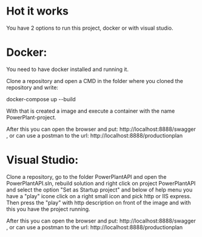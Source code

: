 # Hot it works

You have 2 options to run this project, docker or with visual studio.

# Docker:

You need to have docker installed and running it.

Clone a repository and open a CMD in the folder where you cloned the repository and write:

docker-compose up --build

With that is created a image and execute a container with the name PowerPlant-project.

After this you can open the browser and put: http://localhost:8888/swagger , or can use a postman to the url: http://localhost:8888/productionplan

# Visual Studio:

Clone a repository, go to the folder PowerPlantAPI and open the PowerPlantAPI.sln, rebuild solution and right click on project PowerPlantAPI and select
the option "Set as Startup project" and below of help menu you have a "play" icone click on a right small icon and pick http or IIS express.
Then press the "play" with http description on front of the image and with this you have the project running.

After this you can open the browser and put: http://localhost:8888/swagger , or can use a postman to the url: http://localhost:8888/productionplan


